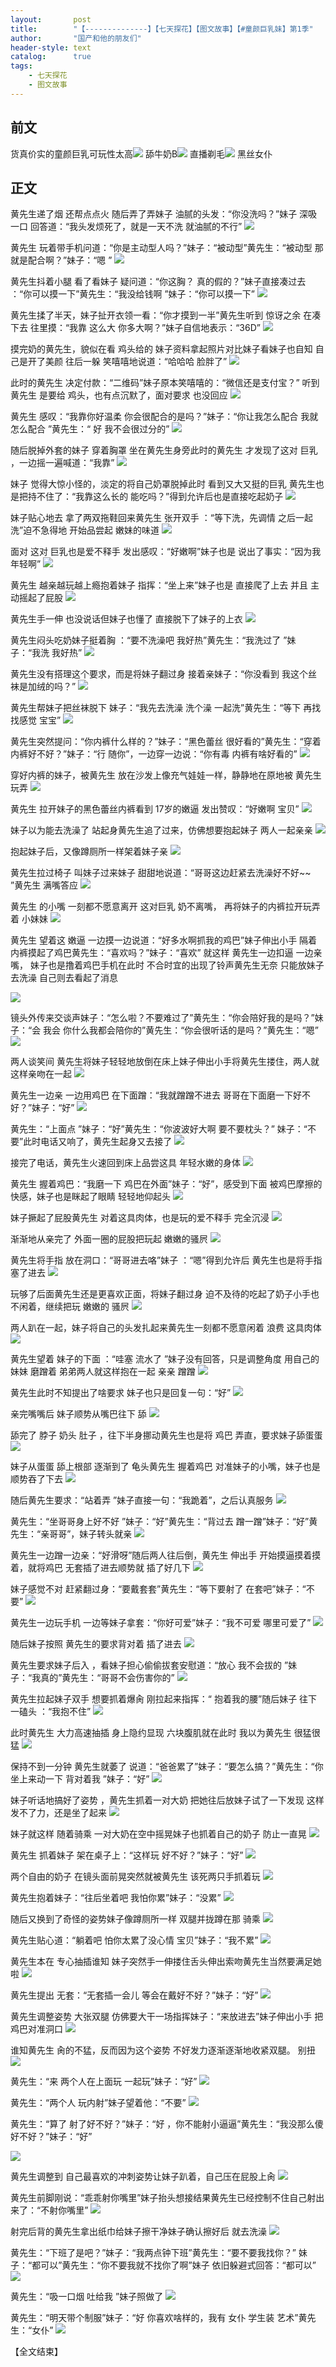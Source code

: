 ```yaml
---
layout:       post
title:        "【--------------】【七天探花】【图文故事】【#童颜巨乳妹】第1季"
author:       "国产和他的朋友们"
header-style: text
catalog:      true
tags:
    - 七天探花
    - 图文故事
---
```


## 前文

货真价实的童颜巨乳可玩性太高![](https://85zc.app/tupian/forum/202409/13/194545l5i753mmo50x4gim.gif)
舔牛奶B![](https://85zc.app/tupian/forum/202409/13/223228fw99w0903f8t3ndx.gif)
直播剃毛![](https://85zc.app/tupian/forum/202409/13/223212oikg1vpvi912svv1.gif)
黑丝女仆

## 正文

黄先生递了烟 还帮点点火 随后弄了弄妹子 油腻的头发：“你没洗吗？”妹子 深吸一口 回答道：“我头发烦死了，就是一天不洗 就油腻的不行”
![](https://jt.mcq93.app/tupian/forum/202409/24/181022gi4er90omuceuhb0.gif)

黄先生 玩着带手机问道：“你是主动型人吗？”妹子：“被动型”黄先生：“被动型 那就是配合啊？”妹子：“嗯 ”
![](https://jt.mcq93.app/tupian/forum/202409/24/181023ko7ak0maa77ziph0.gif)

黄先生抖着小腿 看了看妹子 疑问道：“你这胸？ 真的假的？”妹子直接凑过去 ：“你可以摸一下”黄先生：“我没给钱啊 ”妹子：“你可以摸一下”
![](https://jt.mcq93.app/tupian/forum/202409/24/181025sx54pfqfhf5c55xm.gif)

黄先生揉了半天，妹子扯开衣领一看：“你才摸到一半”黄先生听到 惊讶之余 在凑下去 往里摸：“我靠 这么大 你多大啊？”妹子自信地表示：“36D”
![](https://jt.mcq93.app/tupian/forum/202409/24/181027hyh3xu6f6hvtt3fx.gif)

摸完奶的黄先生，貌似在看 鸡头给的 妹子资料拿起照片对比妹子看妹子也自知 自己是开了美颜 往后一躲 笑嘻嘻地说道：“哈哈哈 脸胖了”
![](https://jt.mcq93.app/tupian/forum/202409/24/181029gjmgc9tzybn2fy2v.gif)

此时的黄先生 决定付款：“二维码”妹子原本笑嘻嘻的：“微信还是支付宝？” 听到黄先生 是要给 鸡头，也有点沉默了，面对要求 也没回应
![](https://jt.mcq93.app/tupian/forum/202409/24/181032kya1vagyksrv9gby.gif)

黄先生 感叹：“我靠你好温柔 你会很配合的是吗？”妹子：“你让我怎么配合 我就怎么配合 ”黄先生：“ 好 我不会很过分的”
![](https://jt.mcq93.app/tupian/forum/202409/24/181038a8l6szlvzh56lv5p.gif)

随后脱掉外套的妹子 穿着胸罩 坐在黄先生身旁此时的黄先生 才发现了这对 巨乳 ，一边摇一遍喊道：“我靠”
![](https://jt.mcq93.app/tupian/forum/202409/24/181047cyt9ttff18ykw99f.gif)

妹子 觉得大惊小怪的，淡定的将自己奶罩脱掉此时 看到又大又挺的巨乳 黄先生也是把持不住了：“我靠这么长的 能吃吗？”得到允许后也是直接吃起奶子
![](https://jt.mcq93.app/tupian/forum/202409/24/181055c3hdds8122s55d83.gif)

妹子贴心地去 拿了两双拖鞋回来黄先生 张开双手 ：“等下洗，先调情 之后一起洗”迫不急得地 开始品尝起 嫩妹的味道
![](https://jt.mcq93.app/tupian/forum/202409/24/181102wm0vor0yprili5qo.gif)

面对 这对 巨乳也是爱不释手 发出感叹：“好嫩啊”妹子也是 说出了事实：“因为我年轻啊”
![](https://jt.mcq93.app/tupian/forum/202409/24/181109d61uhzem6ciiphqu.gif)

黄先生 越亲越玩越上瘾抱着妹子 指挥：“坐上来”妹子也是 直接爬了上去 并且 主动摇起了屁股
![](https://jt.mcq93.app/tupian/forum/202409/24/181116qvdgjbv9szuvqm19.gif)

黄先生手一伸 也没说话但妹子也懂了 直接脱下了妹子的上衣
![](https://jt.mcq93.app/tupian/forum/202409/24/181123ebmypucmt7g61jfb.gif)

黄先生闷头吃奶妹子挺着胸 ：“要不洗澡吧 我好热”黄先生：“我洗过了 ”妹子：“我洗 我好热”
![](https://jt.mcq93.app/tupian/forum/202409/24/181129uckkv7i0ac0da1kd.gif)

黄先生没有搭理这个要求，而是将妹子翻过身 接着亲妹子：“你没看到 我这个丝袜是加绒的吗？”
![](https://jt.mcq93.app/tupian/forum/202409/24/181137e4p88pdlxxx8dfpy.gif)

黄先生帮妹子把丝袜脱下 妹子：“我先去洗澡 洗个澡 一起洗”黄先生：“等下 再找找感觉 宝宝”
![](https://jt.mcq93.app/tupian/forum/202409/24/181143cyoe1nwpfrfrbcrl.gif)

黄先生突然提问：“你内裤什么样的？”妹子：“黑色蕾丝 很好看的”黄先生：“穿着内裤好不好？”妹子：“行 随你”，一边穿一边说：“你有毒 内裤有啥好看的”
![](https://jt.mcq93.app/tupian/forum/202409/24/181151hjoj8cnss50ngeco.gif)

穿好内裤的妹子，被黄先生 放在沙发上像充气娃娃一样，静静地在原地被 黄先生玩弄
![](https://jt.mcq93.app/tupian/forum/202409/24/181157xgusk6dmdflsn661.gif)

黄先生 拉开妹子的黑色蕾丝内裤看到 17岁的嫩逼 发出赞叹：“好嫩啊 宝贝”
![](https://jt.mcq93.app/tupian/forum/202409/24/181205qzck6r7y86882z42.gif)

妹子以为能去洗澡了 站起身黄先生追了过来，仿佛想要抱起妹子 两人一起亲亲
![](https://jt.mcq93.app/tupian/forum/202409/24/181213izxx5lp4hpo5xl5p.gif)

抱起妹子后，又像蹲厕所一样架着妹子亲
![](https://jt.mcq93.app/tupian/forum/202409/24/181220wjpiqe0zhe9e9ilw.gif)

黄先生拉过椅子 叫妹子过来妹子 甜甜地说道：“哥哥这边赶紧去洗澡好不好~~ ”黄先生 满嘴答应
![](https://jt.mcq93.app/tupian/forum/202409/24/181228hdwy5w7x7as7io51.gif)

黄先生 的小嘴 一刻都不愿意离开 这对巨乳 奶不离嘴， 再将妹子的内裤拉开玩弄着 小妹妹
![](https://jt.mcq93.app/tupian/forum/202409/24/181235jkiko0dyzvyv07k9.gif)

黄先生 望着这 嫩逼 一边摸一边说道：“好多水啊抓我的鸡巴”妹子伸出小手 隔着内裤摸起了鸡巴黄先生：“喜欢吗？”妹子：“喜欢”
就这样 黄先生一边扣逼 一边亲嘴， 妹子也是撸着鸡巴手机在此时 不合时宜的出现了铃声黄先生无奈 只能放妹子去洗澡 自己则去看起了消息
 
![](https://jt.mcq93.app/tupian/forum/202409/24/181242lz04vnsxt4prw6lx.gif)

 镜头外传来交谈声妹子：“怎么啦？不要难过了”黄先生：“你会陪好我的是吗？”妹子：“会 我会 你什么我都会陪你的”黄先生：“你会很听话的是吗？”黄先生：“嗯”
![](https://jt.mcq93.app/tupian/forum/202409/24/181249a1yx61x71f1ggxgg.gif)

两人谈笑间 黄先生将妹子轻轻地放倒在床上妹子伸出小手将黄先生搂住，两人就这样亲吻在一起
![](https://jt.mcq93.app/tupian/forum/202409/24/181257pop8a86qwsj1qz3w.gif)

黄先生一边亲 一边用鸡巴 在下面蹭：“我就蹭蹭不进去 哥哥在下面磨一下好不好？”妹子：“好”
![](https://jt.mcq93.app/tupian/forum/202409/24/181305bggwh4zfuq3995uu.gif)

黄先生：“上面点 ”妹子：“好”黄先生：“你波波好大啊 要不要枕头？” 妹子：“不要”此时电话又响了，黄先生起身又去接了
![](https://jt.mcq93.app/tupian/forum/202409/24/181313ouo08wro8s80cowx.gif)

接完了电话，黄先生火速回到床上品尝这具 年轻水嫩的身体
![](https://jt.mcq93.app/tupian/forum/202409/24/181320jbdbuwc48dzoqkyo.gif)

黄先生 握着鸡巴：“我磨一下 鸡巴在外面”妹子：“好”，感受到下面 被鸡巴摩擦的快感，妹子也是眯起了眼睛 轻轻地仰起头 
![](https://jt.mcq93.app/tupian/forum/202409/24/181328q0ic0sip0jv77maz.gif)

妹子撅起了屁股黄先生 对着这具肉体，也是玩的爱不释手 完全沉浸
![](https://jt.mcq93.app/tupian/forum/202409/24/181335i2m2js7ur59yzq7s.gif)

渐渐地从亲完了 外面一圈的屁股把玩起 嫩嫩的骚屄 
![](https://jt.mcq93.app/tupian/forum/202409/24/181343swm93a4m4fe4bik3.gif)

黄先生将手指 放在洞口：“哥哥进去咯”妹子 ：“嗯”得到允许后 黄先生也是将手指塞了进去 
![](https://jt.mcq93.app/tupian/forum/202409/24/181351c2r2277kqeq72b22.gif)

玩够了后面黄先生还是更喜欢正面，将妹子翻过身 迫不及待的吃起了奶子小手也不闲着，继续把玩 嫩嫩的 骚屄 
![](https://jt.mcq93.app/tupian/forum/202409/24/181359vnefqqlq6cj96fff.gif)

两人趴在一起，妹子将自己的头发扎起来黄先生一刻都不愿意闲着 浪费 这具肉体 
![](https://jt.mcq93.app/tupian/forum/202409/24/181411yowvomo36jjvvpuu.gif)

黄先生望着 妹子的下面 ：“哇塞 流水了 ”妹子没有回答，只是调整角度 用自己的妹妹 磨蹭着 弟弟两人就这样抱在一起 亲亲 蹭蹭
![](https://jt.mcq93.app/tupian/forum/202409/24/181423u7w1g1f7fchlfw17.gif)

黄先生此时不知提出了啥要求 妹子也只是回复一句：“好”
![](https://jt.mcq93.app/tupian/forum/202409/24/181429xq8q5u2s9uzltltw.gif)

亲完嘴嘴后 妹子顺势从嘴巴往下 舔
![](https://jt.mcq93.app/tupian/forum/202409/24/181439t53skq1zhissqdfb.gif)

舔完了 脖子 奶头 肚子 ，往下半身挪动黄先生也是将 鸡巴 弄直，要求妹子舔蛋蛋
![](https://jt.mcq93.app/tupian/forum/202409/24/181451mrtb9busrnbjt00s.gif)

妹子从蛋蛋 舔上根部 逐渐到了 龟头黄先生 握着鸡巴 对准妹子的小嘴，妹子也是顺势吞了下去
![](https://jt.mcq93.app/tupian/forum/202409/24/181500upp5qev55hipvnep.gif)

随后黄先生要求：“站着弄 ”妹子直接一句：“我跪着”，之后认真服务
![](https://jt.mcq93.app/tupian/forum/202409/24/181517yjfrzzjfmqjlmyhz.gif)

黄先生：“坐哥哥身上好不好 ”妹子：“好”黄先生：“背过去 蹭一蹭”妹子：“好”黄先生：“亲哥哥”，妹子转头就亲
![](https://jt.mcq93.app/tupian/forum/202409/24/181525jrpzo28ro2s8znqh.gif)

黄先生一边蹭一边亲：“好滑呀”随后两人往后倒，黄先生 伸出手 开始摸逼摸着摸着，就将鸡巴 无套插了进去顺势就 插了好几下
![](https://jt.mcq93.app/tupian/forum/202409/24/181532zeezns3lieilooy3.gif)

妹子感觉不对 赶紧翻过身：“要戴套套”黄先生：“等下要射了 在套吧”妹子：“不要”
![](https://jt.mcq93.app/tupian/forum/202409/24/181540e0adfrnxtnd6qg6s.gif)

黄先生一边玩手机 一边等妹子拿套：“你好可爱”妹子：“我不可爱 哪里可爱了”
![](https://jt.mcq93.app/tupian/forum/202409/24/181548ftuhwtnu6pp1i1kr.gif)

随后妹子按照 黄先生的要求背对着 插了进去
![](https://jt.mcq93.app/tupian/forum/202409/24/181557emkvvi33zr9grwip.gif)

黄先生要求妹子后入 ，看妹子担心偷偷拔套安慰道：“放心 我不会拔的 ”妹子：“我真的”黄先生：“哥哥不会伤害你的”
![](https://jt.mcq93.app/tupian/forum/202409/24/181606pe00v3h1se950uwd.gif)

黄先生拉起妹子双手 想要抓着爆肏 刚拉起来指挥：“ 抱着我的腰”随后妹子 往下一磕头 ：“我抱不住”
![](https://jt.mcq93.app/tupian/forum/202409/24/181615okbcsskbf6ebvapf.gif)

此时黄先生 大力高速抽插 身上隐约显现 六块腹肌就在此时 我以为黄先生 很猛很猛
![](https://jt.mcq93.app/tupian/forum/202409/24/181624wqo57qer5wio5kie.gif)

保持不到一分钟 黄先生就萎了 说道：“爸爸累了”妹子：“要怎么搞？”黄先生：“你坐上来动一下 背对着我 ”妹子：“好”
![](https://jt.mcq93.app/tupian/forum/202409/24/181637kggng3igwghvog8w.gif)

妹子听话地搞好了姿势 ，黄先生抓着一对大奶 把她往后放妹子试了一下发现 这样发不了力，还是坐了起来
![](https://jt.mcq93.app/tupian/forum/202409/24/181648yoo64ww9nomfoh8w.gif)

妹子就这样 随着骑乘 一对大奶在空中摇晃妹子也抓着自己的奶子 防止一直晃
![](https://jt.mcq93.app/tupian/forum/202409/24/181657ja7j1jemid3edws3.gif)

黄先生 抓着妹子 架在桌子上：“这样玩 好不好？”妹子：“好”
![](https://jt.mcq93.app/tupian/forum/202409/24/181705r11rdsdtlxy11ygs.gif)

两个自由的奶子 在镜头面前晃突然就被黄先生 该死两只手抓着玩
![](https://jt.mcq93.app/tupian/forum/202409/24/181714gtinmmmt0717s0tp.gif)

黄先生抱着妹子：“往后坐着吧 我怕你累”妹子：“没累”
![](https://jt.mcq93.app/tupian/forum/202409/24/181722hdu5nm2xo5dd32cw.gif)

随后又换到了奇怪的姿势妹子像蹲厕所一样 双腿并拢蹲在那 骑乘
![](https://jt.mcq93.app/tupian/forum/202409/24/181730mlec9geokmchcso5.gif)

黄先生贴心道：“躺着吧 怕你太累了没心情 宝贝”妹子：“我不累”
![](https://jt.mcq93.app/tupian/forum/202409/24/181737zhjl5oozghrj35yj.gif)

黄先生本在 专心抽插谁知 妹子突然手一伸搂住舌头伸出索吻黄先生当然要满足她啦
![](https://jt.mcq93.app/tupian/forum/202409/24/181747e7aotoomo000ttzn.gif)

黄先生提出 无套：“无套插一会儿 等会在戴好不好？”妹子：“好”
![](https://jt.mcq93.app/tupian/forum/202409/24/181755xo43fafkgnngskgf.gif)

黄先生调整姿势 大张双腿 仿佛要大干一场指挥妹子：“来放进去”妹子伸出小手 把鸡巴对准洞口
![](https://jt.mcq93.app/tupian/forum/202409/24/181805ncs11kiswg8zjskf.gif)

谁知黄先生 肏的不猛，反而因为这个姿势 不好发力逐渐逐渐地收紧双腿。 别扭
![](https://jt.mcq93.app/tupian/forum/202409/24/181816rt8tzg8o70876gbk.gif)

黄先生：“来 两个人在上面玩 一起玩”妹子：“好”
![](https://jt.mcq93.app/tupian/forum/202409/24/181842un2fze10vd0e1z7i.gif)

黄先生：“两个人 玩内射”妹子望着他：“不要”
![](https://jt.mcq93.app/tupian/forum/202409/24/181907th68mh4m2kkj8m88.gif)

黄先生：“算了 射了好不好？”妹子：“好 ，你不能射小逼逼”黄先生：“我没那么傻 好不好？”妹子：“好”
 
![](https://jt.mcq93.app/tupian/forum/202409/24/181921rz4ii4vrzefhehez.gif)

黄先生调整到 自己最喜欢的冲刺姿势让妹子趴着，自己压在屁股上肏 
![](https://jt.mcq93.app/tupian/forum/202409/24/181936jo82deu5o1jmofog.gif)

黄先生前脚刚说：“乖乖射你嘴里”妹子抬头想接结果黄先生已经控制不住自己射出来了：“不射你嘴里”
![](https://jt.mcq93.app/tupian/forum/202409/24/182001dtdvdoggstnsn4to.gif)

射完后背的黄先生拿出纸巾给妹子擦干净妹子确认擦好后 就去洗澡
![](https://jt.mcq93.app/tupian/forum/202409/24/182026ateatrrtergtkt47.gif)

黄先生：“下班了是吧？”妹子：“我两点钟下班”黄先生：“要不要我找你？” 妹子：“都可以”黄先生：“你不要我就不找你了啊”妹子 依旧躲避式回答：“都可以”
![](https://jt.mcq93.app/tupian/forum/202409/24/182046ow555jwka11orh9j.gif)

黄先生：“吸一口烟 吐给我 ”妹子照做了
![](https://jt.mcq93.app/tupian/forum/202409/24/182107s0dd7dgedicdh57z.gif)

黄先生：“明天带个制服”妹子：“好 你喜欢啥样的，我有 女仆 学生装 艺术”黄先生：“女仆”
![](https://jt.mcq93.app/tupian/forum/202409/24/183313ogl9yr1w1919hewy.gif)

【全文结束】